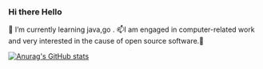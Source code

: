 ### Hi there  Hello
🌱 I’m currently learning java,go .
📫I am engaged in computer-related work and very interested in the cause of open source software.👋

<!--
**jasondeng1997/jasondeng1997** is a ✨ _special_ ✨ repository because its `README.md` (this file) appears on your GitHub profile.

Here are some ideas to get you started:

- 🔭 I’m currently working on ...
- 🌱 I’m currently learning java ，go
- 👯 I’m looking to collaborate on ...
- 🤔 I’m looking for help with ...
- 💬 Ask me about ...
- 📫 How to reach me: ...
- 😄 Pronouns: ...
- ⚡ Fun fact: ...
-->
[![Anurag's GitHub stats](https://github-readme-stats.vercel.app/api?username=jasondeng1997&show_icons=true&theme=gruvbox)](https://github.com/jasondeng1997/github-readme-stats)
